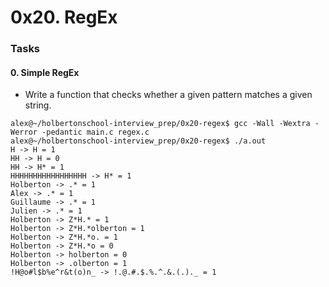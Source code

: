 # 0x20. RegEx

### Tasks
#### 0. Simple RegEx
*  Write a function that checks whether a given pattern matches a given string.

```
alex@~/holbertonschool-interview_prep/0x20-regex$ gcc -Wall -Wextra -Werror -pedantic main.c regex.c
alex@~/holbertonschool-interview_prep/0x20-regex$ ./a.out
H -> H = 1
HH -> H = 0
HH -> H* = 1
HHHHHHHHHHHHHHHHH -> H* = 1
Holberton -> .* = 1
Alex -> .* = 1
Guillaume -> .* = 1
Julien -> .* = 1
Holberton -> Z*H.* = 1
Holberton -> Z*H.*olberton = 1
Holberton -> Z*H.*o. = 1
Holberton -> Z*H.*o = 0
Holberton -> holberton = 0
Holberton -> .olberton = 1
!H@o#l$b%e^r&t(o)n_ -> !.@.#.$.%.^.&.(.)._ = 1
```